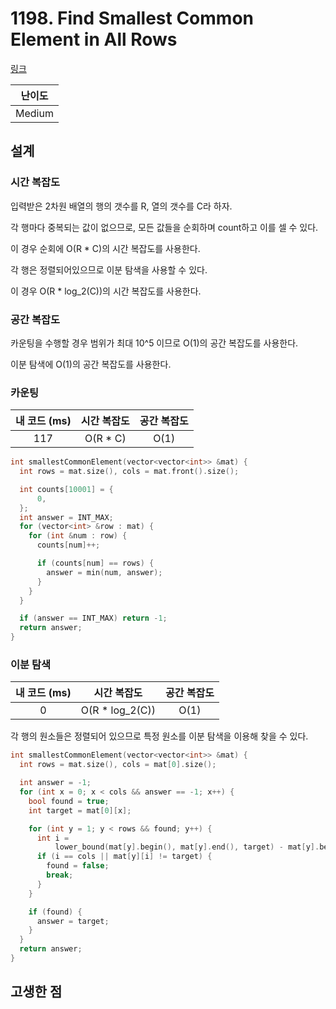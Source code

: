# 1198. Find Smallest Common Element in All Rows

[링크](https://leetcode.com/problems/find-smallest-common-element-in-all-rows/description/)

| 난이도 |
| :----: |
| Medium |

## 설계

### 시간 복잡도

입력받은 2차원 배열의 행의 갯수를 R, 열의 갯수를 C라 하자.

각 행마다 중복되는 값이 없으므로, 모든 값들을 순회하며 count하고 이를 셀 수 있다.

이 경우 순회에 O(R \* C)의 시간 복잡도를 사용한다.

각 행은 정렬되어있으므로 이분 탐색을 사용할 수 있다.

이 경우 O(R \* log_2(C))의 시간 복잡도를 사용한다.

### 공간 복잡도

카운팅을 수행할 경우 범위가 최대 10^5 이므로 O(1)의 공간 복잡도를 사용한다.

이분 탐색에 O(1)의 공간 복잡도를 사용한다.

### 카운팅

| 내 코드 (ms) | 시간 복잡도 | 공간 복잡도 |
| :----------: | :---------: | :---------: |
|     117      |  O(R \* C)  |    O(1)     |

```cpp
int smallestCommonElement(vector<vector<int>> &mat) {
  int rows = mat.size(), cols = mat.front().size();

  int counts[10001] = {
      0,
  };
  int answer = INT_MAX;
  for (vector<int> &row : mat) {
    for (int &num : row) {
      counts[num]++;

      if (counts[num] == rows) {
        answer = min(num, answer);
      }
    }
  }

  if (answer == INT_MAX) return -1;
  return answer;
}
```

### 이분 탐색

| 내 코드 (ms) |   시간 복잡도    | 공간 복잡도 |
| :----------: | :--------------: | :---------: |
|      0       | O(R \* log_2(C)) |    O(1)     |

각 행의 원소들은 정렬되어 있으므로 특정 원소를 이분 탐색을 이용해 찾을 수 있다.

```cpp
int smallestCommonElement(vector<vector<int>> &mat) {
  int rows = mat.size(), cols = mat[0].size();

  int answer = -1;
  for (int x = 0; x < cols && answer == -1; x++) {
    bool found = true;
    int target = mat[0][x];

    for (int y = 1; y < rows && found; y++) {
      int i =
          lower_bound(mat[y].begin(), mat[y].end(), target) - mat[y].begin();
      if (i == cols || mat[y][i] != target) {
        found = false;
        break;
      }
    }

    if (found) {
      answer = target;
    }
  }
  return answer;
}
```

## 고생한 점
